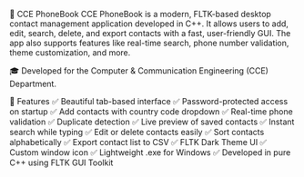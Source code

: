 📱 CCE PhoneBook
CCE PhoneBook is a modern, FLTK-based desktop contact management application developed in C++. It allows users to add, edit, search, delete, and export contacts with a fast, user-friendly GUI. The app also supports features like real-time search, phone number validation, theme customization, and more.

🎓 Developed for the Computer & Communication Engineering (CCE) Department.

🚀 Features
✅ Beautiful tab-based interface
✅ Password-protected access on startup
✅ Add contacts with country code dropdown
✅ Real-time phone validation
✅ Duplicate detection
✅ Live preview of saved contacts
✅ Instant search while typing
✅ Edit or delete contacts easily
✅ Sort contacts alphabetically
✅ Export contact list to CSV
✅ FLTK Dark Theme UI
✅ Custom window icon
✅ Lightweight .exe for Windows
✅ Developed in pure C++ using FLTK GUI Toolkit
